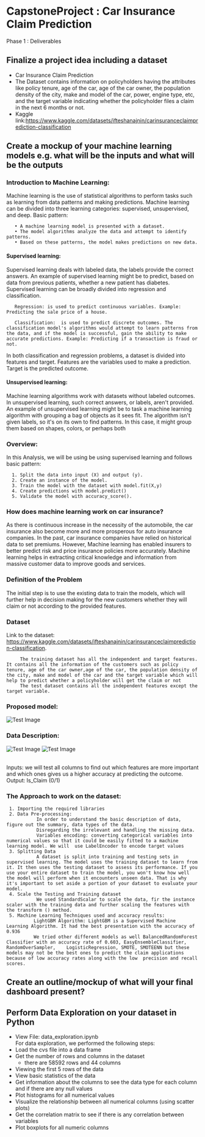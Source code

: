 # CapstoneProject : Car Insurance Claim Prediction

Phase 1 : Deliverables

## Finalize a project idea including a dataset
-  Car Insurance Claim Prediction
-  The Dataset contains information on policyholders having the attributes like policy tenure, age of the car, age of the car owner, the population density of the city, make and model of the car, power, engine type, etc, and the target variable indicating whether the policyholder files a claim in the next 6 months or not.
-  Kaggle link:https://www.kaggle.com/datasets/ifteshanajnin/carinsuranceclaimprediction-classification

## Create a mockup of your machine learning models e.g. what will be the inputs and what will be the outputs

### Introduction to Machine Learning:

Machine learning is the use of statistical algorithms to perform tasks such as learning from data patterns and making predictions. Machine learning can be divided into three learning categories: supervised, unsupervised, and deep.
Basic pattern:

       • A machine learning model is presented with a dataset.
       • The model algorithms analyze the data and attempt to identify patterns.
       • Based on these patterns, the model makes predictions on new data.

#### Supervised learning: 
Supervised learning deals with labeled data, the labels provide the correct answers. An example of supervised learning might be to predict, based on data from previous patients, whether a new patient has diabetes. Supervised learning can be broadly divided into regression and classification.

       Regression: is used to predict continuous variables. Example: Predicting the sale price of a house.
       
       Classification:  is used to predict discrete outcomes. The classification model's algorithms would attempt to learn patterns from the data, and if the model is successful, gain the ability to make accurate predictions. Example: Predicting if a transaction is fraud or not.
       
In both classification and regression problems, a dataset is divided into features and target. Features are the variables used to make a prediction. Target is the predicted outcome.

#### Unsupervised learning: 
Machine learning algorithms work with datasets without labeled outcomes. In unsupervised learning, such correct answers, or labels, aren't provided. An example of unsupervised learning might be to task a machine learning algorithm with grouping a bag of objects as it sees fit. The algorithm isn't given labels, so it's on its own to find patterns. In this case, it might group them based on shapes, colors, or perhaps both

### Overview:
In this Analysis, we will be using be using supervised learning and follows basic pattern:

      1. Split the data into input (X) and output (y).
      2. Create an instance of the model.
      3. Train the model with the dataset with model.fit(X,y)
      4. Create predictions with model.predict()
      5. Validate the model with accuracy_score().
    
### How does machine learning work on car insurance?
As there is continuous increase in the necessity of the automobile, the car insurance also become more and more prosperous for auto insurance companies. In the past, car insurance companies have relied on historical data to set premiums. However, Machine learning has enabled insurers to better predict risk and price insurance policies more accurately. Machine learning helps in extracting critical knowledge and information from massive customer data to improve goods and services.

### Definition of the Problem
The initial step is to use the existing data to train the models, which will further help in decision making for the new customers whether they will claim or not according to the provided features.

### Dataset

Link to the dataset: https://www.kaggle.com/datasets/ifteshanajnin/carinsuranceclaimprediction-classification. 

         The training dataset has all the independent and target features. It contains all the information of the customers such as policy tenure, age of the car owner,age of the car, the population density of the city, make and model of the car and the target variable which will help to predict whether a policyholder will get the claim or not
         The test dataset contains all the independent features except the target variable. 

### Proposed model:

![Test Image](/Resources/ProposedModel.png)

### Data Description:

![Test Image](/Resources/data1.png)
![Test Image](/Resources/data2.png)

<br/>
Inputs: we will test all columns to find out which features are more important and which ones gives us a higher accuracy at predicting the outcome.
Output: Is_Claim (0/1) 

### The Approach to work on the dataset:
     1. Importing the required libraries
     2. Data Pre-processing: 
               In order to understand the basic description of data, figure out the summary, data types of the data.
	           Disregarding the irrelevant and handling the missing data.
	           Variables encoding: converting categorical variables into numerical values so that it could be easily fitted to a machine learning model. We will  use LabelEncoder to encode target values
     3. Splitting Data
               A dataset is split into training and testing sets in supervised learning. The model uses the training dataset to learn from it. It then uses the testing dataset to assess its performance. If you use your entire dataset to train the model, you won't know how well the model will perform when it encounters unseen data. That is why it's important to set aside a portion of your dataset to evaluate your model.
     4. Scale the Testing and Training dataset
               We used StandardScalar to scale the data, fir the instance scaler with the training data and further scaling the features with the transform () method.
     5. Machine Learning Techniques used and accuracy results:
              LightGBM Algorithm: LightGBM is a Supervised Machine Learning Algorithm. It had the best presentation with the accuracy of 0.936
              We tried other different models as well BalancedRandomForest Classifier with an accuracy rate of 0.603, EasyEnsembleClassifier, RandomOverSampler,    LogisticRegression, SMOTE, SMOTEENN but these models may not be the best ones to predict the claim applications because of low accuracy rates along with the low  precision and recall scores.


## Create an outline/mockup of what will your final dashboard present?
## Perform Data Exploration on your dataset in Python
- View File: data_exploration.ipynb </br>
For data exploration, we performed the following steps:
- Load the cvs file into a data frame
- Get the number of rows and columns in the dataset
   - there are 58592 rows and 44 columns
- Viewing the first 5 rows of the data
- View basic statistics of the data
- Get information about the columns to see the data type for each column and if there are any null values
- Plot histograms for all numerical values
- Visualize the relationship between all numerical columns (using scatter plots)
- Get the correlation matrix to see if there is any correlation between variables
- Plot boxplots for all numeric columns

